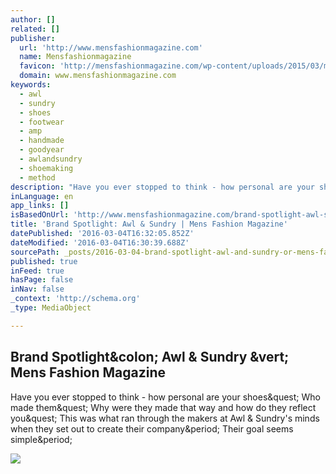 ```yaml
---
author: []
related: []
publisher:
  url: 'http://www.mensfashionmagazine.com'
  name: Mensfashionmagazine
  favicon: 'http://mensfashionmagazine.com/wp-content/uploads/2015/03/mfm-fav1.png'
  domain: www.mensfashionmagazine.com
keywords:
  - awl
  - sundry
  - shoes
  - footwear
  - amp
  - handmade
  - goodyear
  - awlandsundry
  - shoemaking
  - method
description: "Have you ever stopped to think - how personal are your shoes? Who made them? Why were they made that way and how do they reflect you? This was what ran through the makers at Awl & Sundry's minds when they set out to create their company. Their goal seems simple."
inLanguage: en
app_links: []
isBasedOnUrl: 'http://www.mensfashionmagazine.com/brand-spotlight-awl-sundry'
title: 'Brand Spotlight: Awl & Sundry | Mens Fashion Magazine'
datePublished: '2016-03-04T16:32:05.852Z'
dateModified: '2016-03-04T16:30:39.688Z'
sourcePath: _posts/2016-03-04-brand-spotlight-awl-and-sundry-or-mens-fashion-magazine.md
published: true
inFeed: true
hasPage: false
inNav: false
_context: 'http://schema.org'
_type: MediaObject

---
```

<article style=""><h1>Brand Spotlight&amp;colon; Awl &amp; Sundry &amp;vert; Mens Fashion Magazine</h1><p>Have you ever stopped to think - how personal are your shoes&amp;quest; Who made them&amp;quest; Why were they made that way and how do they reflect you&amp;quest; This was what ran through the makers at Awl &amp; Sundry's minds when they set out to create their company&amp;period; Their goal seems simple&amp;period;</p><img src="http://www.mensfashionmagazine.com/wp-content/uploads/2014/09/featured-image22.jpg" /></article>